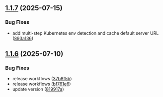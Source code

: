 ## [1.1.7](https://github.com/Watchlog-monitoring/watchlog-php/compare/1.1.6...1.1.7) (2025-07-15)


### Bug Fixes

* add multi-step Kubernetes env detection and cache default server URL ([893a136](https://github.com/Watchlog-monitoring/watchlog-php/commit/893a13622be14ba3c35742e068e2e91754468689))

## [1.1.6](https://github.com/Watchlog-monitoring/watchlog-php/compare/1.1.5...1.1.6) (2025-07-10)


### Bug Fixes

* release workflows ([37b8f5b](https://github.com/Watchlog-monitoring/watchlog-php/commit/37b8f5b4a2068e74c45010be1b413f17de563c28))
* release workflows ([bf761e6](https://github.com/Watchlog-monitoring/watchlog-php/commit/bf761e667bc11db76e37334bd3f541b680daa69c))
* update version ([819917a](https://github.com/Watchlog-monitoring/watchlog-php/commit/819917a6e249dbeca70eb666f948e3fe6e3dc03f))
